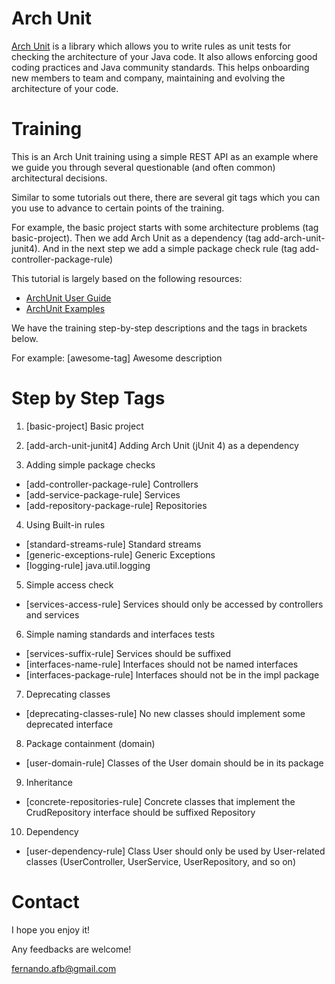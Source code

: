 # Arch Unit

[Arch Unit](https://www.archunit.org) is a library which allows you to write rules as unit tests for checking the architecture of your Java code. It also allows enforcing good coding practices and Java community standards. This helps onboarding new members to team and company, maintaining and evolving the architecture of your code. 

# Training

This is an Arch Unit training using a simple REST API as an example where we guide you through several questionable (and often common) architectural decisions. 

Similar to some tutorials out there, there are several git tags which you can you use to advance to certain points of the training.

For example, the basic project starts with some architecture problems (tag basic-project). Then we add Arch Unit as a dependency (tag add-arch-unit-junit4). And in the next step we add a simple package check rule (tag add-controller-package-rule)

This tutorial is largely based on the following resources:
* [ArchUnit User Guide](https://www.archunit.org/userguide/html/000_Index.html#_introduction)
* [ArchUnit Examples](https://github.com/TNG/ArchUnit)

We have the training step-by-step descriptions and the tags in brackets below. 

For example: [awesome-tag] Awesome description

# Step by Step Tags

1. [basic-project] Basic project

2. [add-arch-unit-junit4] Adding Arch Unit (jUnit 4) as a dependency

3. Adding simple package checks
* [add-controller-package-rule] Controllers
* [add-service-package-rule] Services
* [add-repository-package-rule] Repositories

4. Using Built-in rules
* [standard-streams-rule] Standard streams
* [generic-exceptions-rule] Generic Exceptions
* [logging-rule] java.util.logging

5. Simple access check
* [services-access-rule] Services should only be accessed by controllers and services

6. Simple naming standards and interfaces tests
* [services-suffix-rule] Services should be suffixed
* [interfaces-name-rule] Interfaces should not be named interfaces
* [interfaces-package-rule] Interfaces should not be in the impl package

7. Deprecating classes
* [deprecating-classes-rule]  No new classes should implement some deprecated interface

8. Package containment (domain)
* [user-domain-rule]   Classes of the User domain should be in its package

9. Inheritance
* [concrete-repositories-rule]  Concrete classes that implement the CrudRepository interface should be suffixed Repository

10. Dependency
* [user-dependency-rule] Class User should only be used by User-related classes (UserController, UserService, UserRepository, and so on)

# Contact

I hope you enjoy it!

Any feedbacks are welcome!

fernando.afb@gmail.com